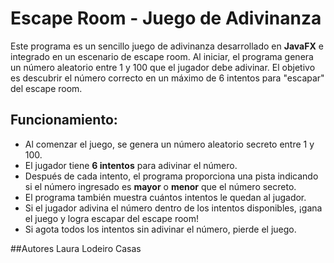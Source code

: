 # Escape Room - Juego de Adivinanza

Este programa es un sencillo juego de adivinanza desarrollado en **JavaFX** e integrado en un escenario de escape room. Al iniciar, el programa genera un número aleatorio entre 1 y 100 que el jugador debe adivinar. El objetivo es descubrir el número correcto en un máximo de 6 intentos para "escapar" del escape room.

## Funcionamiento:

- Al comenzar el juego, se genera un número aleatorio secreto entre 1 y 100.
- El jugador tiene **6 intentos** para adivinar el número.
- Después de cada intento, el programa proporciona una pista indicando si el número ingresado es **mayor** o **menor** que el número secreto.
- El programa también muestra cuántos intentos le quedan al jugador.
- Si el jugador adivina el número dentro de los intentos disponibles, ¡gana el juego y logra escapar del escape room!
- Si agota todos los intentos sin adivinar el número, pierde el juego.

##Autores
Laura Lodeiro Casas